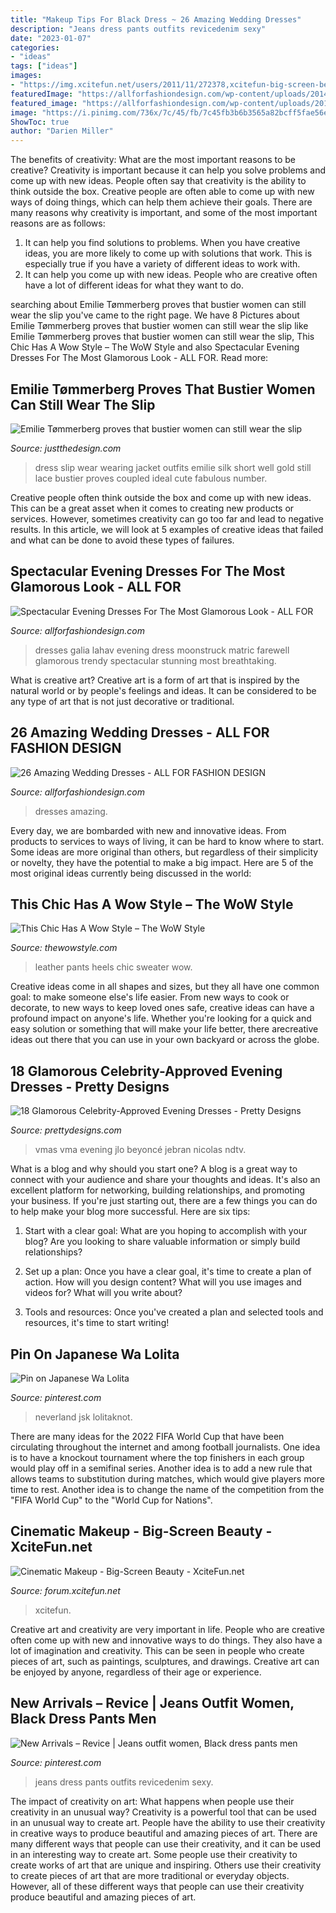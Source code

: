 ```yaml
---
title: "Makeup Tips For Black Dress ~ 26 Amazing Wedding Dresses"
description: "Jeans dress pants outfits revicedenim sexy"
date: "2023-01-07"
categories:
- "ideas"
tags: ["ideas"]
images:
- "https://img.xcitefun.net/users/2011/11/272378,xcitefun-big-screen-beauty-4.jpg"
featuredImage: "https://allforfashiondesign.com/wp-content/uploads/2014/03/mf-30-600x1255.jpg"
featured_image: "https://allforfashiondesign.com/wp-content/uploads/2013/05/nevestinski-fustan-5.jpg"
image: "https://i.pinimg.com/736x/7c/45/fb/7c45fb3b6b3565a82bcff5fae56e4557.jpg"
ShowToc: true
author: "Darien Miller"
---
```



The benefits of creativity: What are the most important reasons to be creative?
Creativity is important because it can help you solve problems and come up with new ideas. People often say that creativity is the ability to think outside the box. Creative people are often able to come up with new ways of doing things, which can help them achieve their goals. There are many reasons why creativity is important, and some of the most important reasons are as follows: 
1) It can help you find solutions to problems. When you have creative ideas, you are more likely to come up with solutions that work. This is especially true if you have a variety of different ideas to work with. 
2) It can help you come up with new ideas. People who are creative often have a lot of different ideas for what they want to do.

	

		
searching about Emilie Tømmerberg proves that bustier women can still wear the slip you've came to the right page. We have 8 Pictures about Emilie Tømmerberg proves that bustier women can still wear the slip like Emilie Tømmerberg proves that bustier women can still wear the slip, This Chic Has A Wow Style – The WoW Style and also Spectacular Evening Dresses For The Most Glamorous Look - ALL FOR. Read more:
		
    
## Emilie Tømmerberg Proves That Bustier Women Can Still Wear The Slip

<img loading=lazy src="https://www.justthedesign.com/wp-content/uploads/2016/09/Slip-Dress-Trend-9-e1488479821308.jpg" onerror="this.onerror=null;this.src='https://tse4.mm.bing.net/th?id=OIP.vp0EEEbhjzCJUuxaVOIZBQHaLH&amp;pid=15.1';" alt="Emilie Tømmerberg proves that bustier women can still wear the slip">

_Source: justthedesign.com_

>dress slip wear wearing jacket outfits emilie silk short well gold still lace bustier proves coupled ideal cute fabulous number. 

	

Creative people often think outside the box and come up with new ideas. This can be a great asset when it comes to creating new products or services. However, sometimes creativity can go too far and lead to negative results. In this article, we will look at 5 examples of creative ideas that failed and what can be done to avoid these types of failures.

    
## Spectacular Evening Dresses For The Most Glamorous Look - ALL FOR

<img loading=lazy src="https://allforfashiondesign.com/wp-content/uploads/2014/03/mf-30-600x1255.jpg" onerror="this.onerror=null;this.src='https://tse1.mm.bing.net/th?id=OIP.qfHt1Hbn2oVjeh0mFnz7MgHaPf&amp;pid=15.1';" alt="Spectacular Evening Dresses For The Most Glamorous Look - ALL FOR">

_Source: allforfashiondesign.com_

>dresses galia lahav evening dress moonstruck matric farewell glamorous trendy spectacular stunning most breathtaking. 

	

What is creative art?
Creative art is a form of art that is inspired by the natural world or by people's feelings and ideas. It can be considered to be any type of art that is not just decorative or traditional.

    
## 26 Amazing Wedding Dresses - ALL FOR FASHION DESIGN

<img loading=lazy src="https://allforfashiondesign.com/wp-content/uploads/2013/05/nevestinski-fustan-5.jpg" onerror="this.onerror=null;this.src='https://tse1.mm.bing.net/th?id=OIP.rtpEV16w-EQYR_BPoyHYpgAAAA&amp;pid=15.1';" alt="26 Amazing Wedding Dresses - ALL FOR FASHION DESIGN">

_Source: allforfashiondesign.com_

>dresses amazing. 

	

Every day, we are bombarded with new and innovative ideas. From products to services to ways of living, it can be hard to know where to start. Some ideas are more original than others, but regardless of their simplicity or novelty, they have the potential to make a big impact. Here are 5 of the most original ideas currently being discussed in the world: 

    
## This Chic Has A Wow Style – The WoW Style

<img loading=lazy src="http://thewowstyle.com/wp-content/uploads/2014/10/leather-pants-with-a-simple-blak-sweater-and-stunna-heels.jpg" onerror="this.onerror=null;this.src='https://tse1.mm.bing.net/th?id=OIP.hJ62eHxnmwNVdD3rESDLKAAAAA&amp;pid=15.1';" alt="This Chic Has A Wow Style – The WoW Style">

_Source: thewowstyle.com_

>leather pants heels chic sweater wow. 

	

Creative ideas come in all shapes and sizes, but they all have one common goal: to make someone else's life easier. From new ways to cook or decorate, to new ways to keep loved ones safe, creative ideas can have a profound impact on anyone's life. Whether you're looking for a quick and easy solution or something that will make your life better, there arecreative ideas out there that you can use in your own backyard or across the globe.

    
## 18 Glamorous Celebrity-Approved Evening Dresses - Pretty Designs

<img loading=lazy src="https://www.prettydesigns.com/wp-content/uploads/2015/07/Beyonce-2.jpg" onerror="this.onerror=null;this.src='https://tse4.mm.bing.net/th?id=OIP.GUjztFa9hudbR1ixCF_8qwHaN1&amp;pid=15.1';" alt="18 Glamorous Celebrity-Approved Evening Dresses - Pretty Designs">

_Source: prettydesigns.com_

>vmas vma evening jlo beyoncé jebran nicolas ndtv. 

	

What is a blog and why should you start one?
A blog is a great way to connect with your audience and share your thoughts and ideas. It's also an excellent platform for networking, building relationships, and promoting your business. If you're just starting out, there are a few things you can do to help make your blog more successful. Here are six tips:
1. Start with a clear goal: What are you hoping to accomplish with your blog? Are you looking to share valuable information or simply build relationships?

2. Set up a plan: Once you have a clear goal, it's time to create a plan of action. How will you design content? What will you use images and videos for? What will you write about?

3. Tools and resources: Once you've created a plan and selected tools and resources, it's time to start writing!

    
## Pin On Japanese Wa Lolita

<img loading=lazy src="https://i.pinimg.com/736x/7c/45/fb/7c45fb3b6b3565a82bcff5fae56e4557.jpg" onerror="this.onerror=null;this.src='https://tse1.mm.bing.net/th?id=OIP.C5unuKL8GGA8dTa6eDqn_AHaLH&amp;pid=15.1';" alt="Pin on Japanese Wa Lolita">

_Source: pinterest.com_

>neverland jsk lolitaknot. 

	

There are many ideas for the 2022 FIFA World Cup that have been circulating throughout the internet and among football journalists. One idea is to have a knockout tournament where the top finishers in each group would play off in a semifinal series. Another idea is to add a new rule that allows teams to substitution during matches, which would give players more time to rest. Another idea is to change the name of the competition from the "FIFA World Cup" to the "World Cup for Nations".

    
## Cinematic Makeup - Big-Screen Beauty - XciteFun.net

<img loading=lazy src="https://img.xcitefun.net/users/2011/11/272378,xcitefun-big-screen-beauty-4.jpg" onerror="this.onerror=null;this.src='https://tse4.mm.bing.net/th?id=OIP.HugVLk12Nt7dRSQGTZ0vZQHaKj&amp;pid=15.1';" alt="Cinematic Makeup - Big-Screen Beauty - XciteFun.net">

_Source: forum.xcitefun.net_

>xcitefun. 

	

Creative art and creativity are very important in life. People who are creative often come up with new and innovative ways to do things. They also have a lot of imagination and creativity. This can be seen in people who create pieces of art, such as paintings, sculptures, and drawings. Creative art can be enjoyed by anyone, regardless of their age or experience.

    
## New Arrivals – Revice | Jeans Outfit Women, Black Dress Pants Men

<img loading=lazy src="https://i.pinimg.com/736x/86/b9/74/86b974aa9ede9f4d21bbf394766c2374.jpg" onerror="this.onerror=null;this.src='https://tse4.mm.bing.net/th?id=OIP.YMXwcpk1LnpgztjDBT49NwHaLH&amp;pid=15.1';" alt="New Arrivals – Revice | Jeans outfit women, Black dress pants men">

_Source: pinterest.com_

>jeans dress pants outfits revicedenim sexy. 

	

The impact of creativity on art: What happens when people use their creativity in an unusual way?
Creativity is a powerful tool that can be used in an unusual way to create art. People have the ability to use their creativity in creative ways to produce beautiful and amazing pieces of art. There are many different ways that people can use their creativity, and it can be used in an interesting way to create art. Some people use their creativity to create works of art that are unique and inspiring. Others use their creativity to create pieces of art that are more traditional or everyday objects. However, all of these different ways that people can use their creativity produce beautiful and amazing pieces of art.

